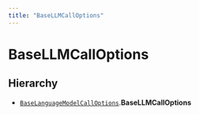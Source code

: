 ```yaml
---
title: "BaseLLMCallOptions"
---
```


# BaseLLMCallOptions

## Hierarchy

- [`BaseLanguageModelCallOptions`](../../base_language/interfaces/BaseLanguageModelCallOptions.md).**BaseLLMCallOptions**
